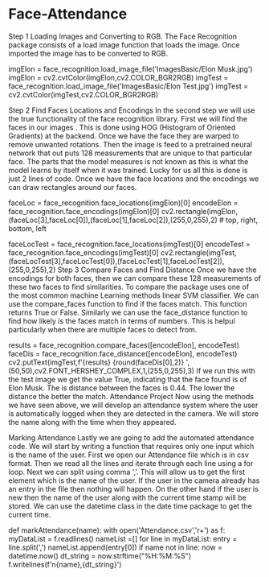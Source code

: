 # Face-Attendance
Step 1
Loading Images and Converting to RGB.
The Face Recognition package consists of a load image function that loads the image. Once imported the image has to be converted to RGB.

imgElon = face_recognition.load_image_file('ImagesBasic/Elon Musk.jpg')
imgElon = cv2.cvtColor(imgElon,cv2.COLOR_BGR2RGB)
imgTest = face_recognition.load_image_file('ImagesBasic/Elon Test.jpg')
imgTest = cv2.cvtColor(imgTest,cv2.COLOR_BGR2RGB)

Step 2
Find Faces Locations and Encodings
In the second step we will use the true functionality of the face recognition library. First we will find the faces in our images . This is done using HOG (Histogram of Oriented Gradients) at the backend. Once we have the face they are warped to remove unwanted rotations. Then the image is feed to a pretrained neural network that out puts 128 measurements that are unique to that particular face. The parts that the model measures is not known as this is what the model learns by itself when it was trained. Lucky for us all this is done is just 2 lines of code. Once we have the face locations and the encodings we can draw rectangles around our faces.

faceLoc = face_recognition.face_locations(imgElon)[0]
encodeElon = face_recognition.face_encodings(imgElon)[0]
cv2.rectangle(imgElon,(faceLoc[3],faceLoc[0]),(faceLoc[1],faceLoc[2]),(255,0,255),2) # top, right, bottom, left
 
faceLocTest = face_recognition.face_locations(imgTest)[0]
encodeTest = face_recognition.face_encodings(imgTest)[0]
cv2.rectangle(imgTest,(faceLocTest[3],faceLocTest[0]),(faceLocTest[1],faceLocTest[2]),(255,0,255),2)
Step 3
Compare Faces and Find Distance
Once we have the encodings for both faces, then we can compare these 128 measurements of these two faces to find similarities. To compare the package uses one of the most common machine Learning methods linear SVM classifier. We can use the compare_faces function to find if the faces match. This function returns True or False. Similarly we can use the face_distance function to find how likely is the faces match in terms of numbers. This is helpul particularly when there are multiple faces to detect from.

results = face_recognition.compare_faces([encodeElon], encodeTest)
faceDis = face_recognition.face_distance([encodeElon], encodeTest)
cv2.putText(imgTest,f'{results} {round(faceDis[0],2)} ',(50,50),cv2.FONT_HERSHEY_COMPLEX,1,(255,0,255),3)
If we run this with the test image we get the value True, indicating that the face found is of Elon Musk. The is distance between the faces is 0.44. The lower the distance the better the match.
Attendance Project
Now using the methods we have seen above, we will develop an attendance system where the user is automatically logged when they are detected in the camera. We will store the name along with the time when they appeared.

Marking Attendance
Lastly we are going to add the automated attendance code. We will start by writing a function that requires only one input which is the name of the user. First we open our Attendance file which is in csv format. Then we read all the lines and iterate through each line using a for loop. Next we can split using comma ‘,’. This will allow us to get the first element which is the name of the user. If the user in the camera already has an entry in the file then nothing will happen. On the other hand if the user is new then the name of the user along with the current time stamp will be stored. We can use the datetime class in the date time package to get the current time.

def markAttendance(name):
    with open('Attendance.csv','r+') as f:
        myDataList = f.readlines()
        nameList =[]
        for line in myDataList:
            entry = line.split(',')
            nameList.append(entry[0])
        if name not in  line:
            now = datetime.now()
            dt_string = now.strftime("%H:%M:%S")
            f.writelines(f'n{name},{dt_string}')
